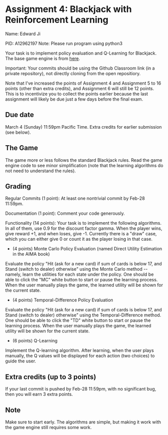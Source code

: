 Assignment 4: Blackjack with Reinforcement Learning
=========

Name: Edward Ji

PID: A12962197
Note: Please run program using python3

Your task is to implement policy evaluation and Q-Learning for Blackjack. The base game engine is from [here](https://github.com/ServePeak/Blackjack-Python/blob/master/blackjack.py). 

Important: Your commits should be using the Github Classroom link (in a private repository), not directly cloning from the open repositiory. 

Note that I've increased the points of Assignment 4 and Assignment 5 to 16 points (other than extra credits), and Assignment 6 will still be 12 points. This is to incentivize you to collect the points earlier because the last assignment will likely be due just a few days before the final exam. 

Due date
-----
March 4 (Sunday) 11:59pm Pacific Time. Extra credits for earlier submission (see below). 

The Game
-----
The game more or less follows the standard Blackjack rules. Read the game engine code to see minor simplification (note that the learning algorithms do not need to understand the rules). 

Grading
-----
Regular Commits (1 point): At least one nontrivial commit by Feb-28 11:59pm. 

Documentation (1 point): Comment your code generously. 

Functionality (14 points): Your task is to implement the following algorithms. In all of them, use 0.9 for the discount factor gamma. When the player wins, give reward +1, and when loses, give -1. Currently there is a "draw" case, which you can either give 0 or count it as the player losing in that case. 

- (4 points) Monte Carlo Policy Evaluation (named Direct Utility Estimation in the AIMA book)

Evaluate the policy "Hit (ask for a new card) if sum of cards is below 17, and Stand (switch to dealer) otherwise" using the Monte Carlo method -- namely, learn the utilities for each state under the policy. One should be able to click the "MC" white button to start or pause the learning process. When the user manually plays the game, the learned utility will be shown for the current state. 

- (4 points) Temporal-Difference Policy Evaluation

Evaluate the policy "Hit (ask for a new card) if sum of cards is below 17, and Stand (switch to dealer) otherwise" using the Temporal-Difference method. One should be able to click the "TD" white button to start or pause the learning process. When the user manually plays the game, the learned utility will be shown for the current state. 

- (6 points) Q-Learning

Implement the Q-learning algorithm. After learning, when the user plays manually, the Q values will be displayed for each action (two choices) to guide the user. 

Extra credits (up to 3 points)
------
If your last commit is pushed by Feb-28 11:59pm, with no significant bug, then you will earn 3 extra points. 

Note
------
Make sure to start early. The algorithms are simple, but making it work with the game engine still requires some work. 
